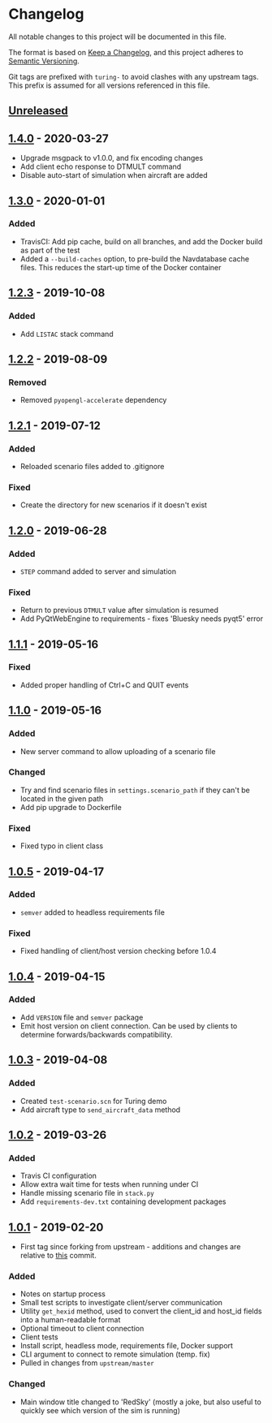 
# Changelog

All notable changes to this project will be documented in this file.

The format is based on [Keep a Changelog](https://keepachangelog.com/en/1.0.0/),
and this project adheres to [Semantic Versioning](https://semver.org/spec/v2.0.0.html).

Git tags are prefixed with `turing-` to avoid clashes with any upstream tags. This prefix is assumed for all versions
referenced in this file.

## [Unreleased]

## [1.4.0] - 2020-03-27

- Upgrade msgpack to v1.0.0, and fix encoding changes
- Add client echo response to DTMULT command
- Disable auto-start of simulation when aircraft are added

## [1.3.0] - 2020-01-01

### Added

- TravisCI: Add pip cache, build on all branches, and add the Docker build as part of the test
- Added a `--build-caches` option, to pre-build the Navdatabase cache files. This reduces the start-up time of the Docker container

## [1.2.3] - 2019-10-08

### Added

- Add `LISTAC` stack command

## [1.2.2] - 2019-08-09

### Removed

- Removed `pyopengl-accelerate` dependency

## [1.2.1] - 2019-07-12

### Added

- Reloaded scenario files added to .gitignore

### Fixed

- Create the directory for new scenarios if it doesn't exist

## [1.2.0] - 2019-06-28

### Added

- `STEP` command added to server and simulation

### Fixed

- Return to previous `DTMULT` value after simulation is resumed
- Add PyQtWebEngine to requirements - fixes 'Bluesky needs pyqt5' error

## [1.1.1] - 2019-05-16

### Fixed

- Added proper handling of Ctrl+C and QUIT events

## [1.1.0] - 2019-05-16

### Added

- New server command to allow uploading of a scenario file

### Changed

- Try and find scenario files in `settings.scenario_path` if they can't be located in the given path
- Add pip upgrade to Dockerfile

### Fixed

- Fixed typo in client class

## [1.0.5] - 2019-04-17

### Added

- `semver` added to headless requirements file

### Fixed

- Fixed handling of client/host version checking before 1.0.4

## [1.0.4] - 2019-04-15

### Added

- Add `VERSION` file and `semver` package
- Emit host version on client connection. Can be used by clients to determine forwards/backwards compatibility.  

## [1.0.3] - 2019-04-08

### Added

- Created `test-scenario.scn` for Turing demo
- Add aircraft type to `send_aircraft_data` method

## [1.0.2] - 2019-03-26

### Added

- Travis CI configuration
- Allow extra wait time for tests when running under CI
- Handle missing scenario file in `stack.py`
- Add `requirements-dev.txt` containing development packages

## [1.0.1] - 2019-02-20

- First tag since forking from upstream - additions and changes are relative to
[this](https://github.com/TUDelft-CNS-ATM/bluesky/commit/cf7de6c5b4f487275759e93720bd6856b04f6bec) commit.

### Added

- Notes on startup process
- Small test scripts to investigate client/server communication
- Utility `get_hexid` method, used to convert the client_id and host_id fields into a human-readable format
- Optional timeout to client connection
- Client tests
- Install script, headless mode, requirements file, Docker support
- CLI argument to connect to remote simulation (temp. fix)
- Pulled in changes from `upstream/master`

### Changed

- Main window title changed to 'RedSky' (mostly a joke, but also useful to quickly see which version of the sim is running) 

[Unreleased]: https://github.com/alan-turing-institute/bluesky/compare/turing-1.4.0...develop
[1.4.0]: https://github.com/alan-turing-institute/bluesky/compare/turing-1.3.0...turing-1.4.0
[1.3.0]: https://github.com/alan-turing-institute/bluesky/compare/turing-1.2.3...turing-1.3.0
[1.2.3]: https://github.com/alan-turing-institute/bluesky/compare/turing-1.2.2...turing-1.2.3
[1.2.2]: https://github.com/alan-turing-institute/bluesky/compare/turing-1.2.1...turing-1.2.2
[1.2.1]: https://github.com/alan-turing-institute/bluesky/compare/turing-1.2.0...turing-1.2.1
[1.2.0]: https://github.com/alan-turing-institute/bluesky/compare/turing-1.1.1...turing-1.2.0
[1.1.1]: https://github.com/alan-turing-institute/bluesky/compare/turing-1.1.0...turing-1.1.1
[1.1.0]: https://github.com/alan-turing-institute/bluesky/compare/turing-1.0.5...turing-1.1.0
[1.0.5]: https://github.com/alan-turing-institute/bluesky/compare/turing-1.0.4...turing-1.0.5
[1.0.4]: https://github.com/alan-turing-institute/bluesky/compare/turing-1.0.3...turing-1.0.4
[1.0.3]: https://github.com/alan-turing-institute/bluesky/compare/turing-1.0.2...turing-1.0.3
[1.0.2]: https://github.com/alan-turing-institute/bluesky/compare/turing-1.0.1...turing-1.0.2
[1.0.1]: https://github.com/alan-turing-institute/bluesky/releases/tag/turing-1.0.1
